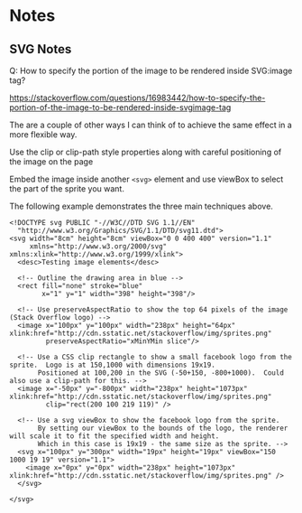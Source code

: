 # Notes



## SVG Notes


Q: How to specify the portion of the image to be rendered inside SVG:image tag?

<https://stackoverflow.com/questions/16983442/how-to-specify-the-portion-of-the-image-to-be-rendered-inside-svgimage-tag>


The are a couple of other ways I can think of to achieve the same effect in a more flexible way.

Use the clip or clip-path style properties along with careful positioning of the image on the page

Embed the image inside another `<svg>` element and use viewBox to select the part of the sprite you want.

The following example demonstrates the three main techniques above.

```
<!DOCTYPE svg PUBLIC "-//W3C//DTD SVG 1.1//EN"
  "http://www.w3.org/Graphics/SVG/1.1/DTD/svg11.dtd">
<svg width="8cm" height="8cm" viewBox="0 0 400 400" version="1.1"
     xmlns="http://www.w3.org/2000/svg" xmlns:xlink="http://www.w3.org/1999/xlink">
  <desc>Testing image elements</desc>

  <!-- Outline the drawing area in blue -->
  <rect fill="none" stroke="blue"
        x="1" y="1" width="398" height="398"/>

  <!-- Use preserveAspectRatio to show the top 64 pixels of the image (Stack Overflow logo) -->
  <image x="100px" y="100px" width="238px" height="64px" xlink:href="http://cdn.sstatic.net/stackoverflow/img/sprites.png"
         preserveAspectRatio="xMinYMin slice"/>

  <!-- Use a CSS clip rectangle to show a small facebook logo from the sprite.  Logo is at 150,1000 with dimensions 19x19.
       Positioned at 100,200 in the SVG (-50+150, -800+1000).  Could also use a clip-path for this. -->
  <image x="-50px" y="-800px" width="238px" height="1073px" xlink:href="http://cdn.sstatic.net/stackoverflow/img/sprites.png"
         clip="rect(200 100 219 119)" />

  <!-- Use a svg viewBox to show the facebook logo from the sprite.
       By setting our viewBox to the bounds of the logo, the renderer will scale it to fit the specified width and height.
       Which in this case is 19x19 - the same size as the sprite. -->
  <svg x="100px" y="300px" width="19px" height="19px" viewBox="150 1000 19 19" version="1.1">
    <image x="0px" y="0px" width="238px" height="1073px" xlink:href="http://cdn.sstatic.net/stackoverflow/img/sprites.png" />
  </svg>

</svg>
```
